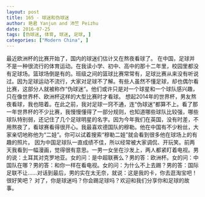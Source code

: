 ```yaml
---
layout: post
title: 165 - 球迷和伪球迷
author: 艳君 Yanjun and 沛竺 Peizhu
date: 2016-07-25
tags: [伪球迷, 体育, 球迷, 足球, ]
categories: ["Modern China", ]
---
```



最近欧洲杯的比赛开始了，国内的球迷们估计又在熬夜看球了。
在中国，足球并不是一种很流行的体育运动。在我读小学、初中、高中的那十二年里，校园里都没有足球场。篮球场倒是有的。班级之间的篮球比赛常常有，足球比赛从来没有听说过。因为足球运动不流行，大家对足球不了解。有些人虽然不懂足球，却也偶尔看比赛，这部分人就被称作“伪球迷”。他们或许只是对一个球星和一个球队感兴趣，只在像世界杯、欧洲杯这样的大型比赛时才看球。
想起2014年的世界杯，男友熬夜看球，我也陪着。在此之前，我对足球一窍不通，连“伪球迷”都算不上。看了那一年世界杯的不少比赛，我慢慢懂得了一部分规则，也知道哪些球队比较强，哪些球队特别弱，还记住了几个足球明星的名字。因为今年我们在英国，没有时差，不用熬夜了，看球赛看得很开心。我最喜欢德国队的穆勒。他在中国有不少粉丝，大家亲切地称他为“二娃”。你可以试着搜索“穆勒二娃”就会看到很多他在球场上的有趣的照片。
因为中国足球队一直成绩不佳，所以经常被大家调侃、开玩笑。前两天我看到一幅漫画，觉得很有意思。一男一女坐在沙发上，两人都紧盯着电视。男的说：土耳其对克罗地亚。女的问：是中超联赛么？男的答：欧洲杯。女的问：中国队在哪？男的答：和你一样在看电视。女的问：为什么不上去踢？男的答：国际足联不让……对话到最后，男的实在太无奈，就说：这是我的卡，你去逛淘宝吧！
很好笑吧？
对了，你是球迷吗？你会踢足球吗？欢迎和我们分享你和足球的故事。
